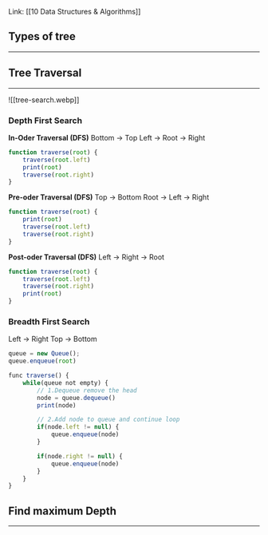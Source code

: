 Link: [[10 Data Structures & Algorithms]]
## Types of tree
---

## Tree Traversal
---
![[tree-search.webp]]
### Depth First Search
**In-Oder Traversal (DFS)**
Bottom -> Top
Left -> Root -> Right
```ts
function traverse(root) {
	traverse(root.left)
	print(root)
	traverse(root.right)	
}
```

**Pre-oder Traversal (DFS)**
Top -> Bottom
Root -> Left -> Right 
```ts
function traverse(root) {
	print(root)
	traverse(root.left)
	traverse(root.right)	
}
```

**Post-oder Traversal (DFS)**
Left -> Right -> Root
```ts
function traverse(root) {
	traverse(root.left)
	traverse(root.right)	
	print(root)
}
```
### Breadth First Search
Left -> Right
Top -> Bottom
```ts
queue = new Queue();
queue.enqueue(root)

func traverse() {
	while(queue not empty) {
		// 1.Dequeue remove the head
		node = queue.dequeue()
		print(node)			

		// 2.Add node to queue and continue loop
		if(node.left != null) {
			queue.enqueue(node)
		}

		if(node.right != null) {
			queue.enqueue(node)
		}
	}
}
```

## Find maximum Depth
---

